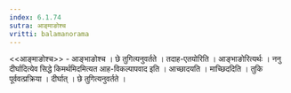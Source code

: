 ```yaml
---
index: 6.1.74
sutra: आङ्माङोश्च
vritti: balamanorama
---
```


<<आङ्माङोश्च>> - आङ्भाङोश्च । छे तुगित्यनुवर्तते । तदाह-एतयोरिति । आङ्भाङोरित्यर्थः । ननु दीर्घादित्येव सिद्धे किमर्थमिदमित्यत आह-विकल्पापवाद इति । आच्छादयति । माच्छिददिति । तुकि पूर्ववत्प्रक्रिया । दीर्घात् । छे तुगित्यनुवर्तते ।